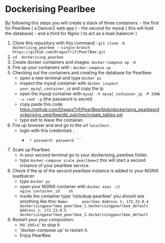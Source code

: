 <h1>Dockerising Pearlbee</h1>
By following this steps you will create a stack of three containers:
- the first for  Pearlbee ( a Dancer2 web app )
- the second for mysql ( this will hold the database)
- and a third for Nginx ( to act as a load-balancer )


1. Clone this repository with this command :
   `git clone -b dockerising_pearbee --single-branch https://github.com/DragosTrif/PearlBee.git`
2. `cd  dockerising_pearbee`
3. Create docker containers and images:
   `docker-compose up -d`
4. Fire up your containers with :
   `docker-compose up`
5. Checking out the containers and creating the database for Pearlbee:
    * open a new terminal and type `docker ps`
    * inspect the mysql container with `docker inspect your_mysql_container_id` and copy the ip
    * open the mysql container with `mysql -h mysql_container_ip -P 3306 -u root -p` (the password is secret)
    * copy paste this code https://github.com/DragosTrif/PearlBee/blob/dockerising_pearbee/dockerising_pearlbee/db_patches/create_tables.sql
    * type exit to leave the container.     
6. Fire up browser and and go to the url `localhost` .
    * login with this credentials : 
      * ``` user:        admin 
         * password: password ```
7. Scale up Pearlbee.
	* in your second terminal go to your dockerising_pearbee folder.
	* type `docker-compose scale pearlbee=2` this will start a second instance of your pearlbee service.
8. Check if the ip of the second pearlbee instance is added to your NGINX loadbalcer:
	* type `docker ps`
	* open your NGINX container with `docker exec -it nginx_container_id    sh`
	* inside the container type 'nslookup pearlbee' you should see smothing like this:
	 `Name:      pearlbee
	  Address 1: 172.23.0.4 dockerisingpearlbee_pearlbee_1.dockerisingpearlbee_default
      Address 2: 172.23.0.5 dockerisingpearlbee_pearlbee_3.dockerisingpearlbee_default`
9. Restart your your compostion:
 	* hit `ctrl+c' to stop it
 	* 'docker-compose up' to restart it.
 	* Enjoy PearlBee      

     
    